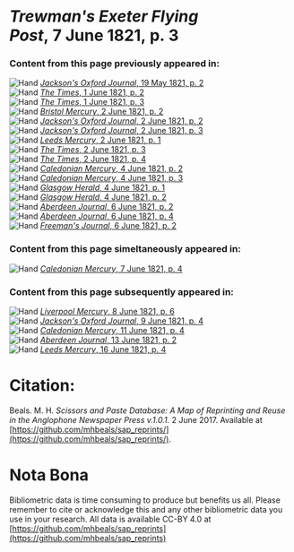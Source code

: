 # *Trewman's Exeter Flying Post*, 7 June 1821, p. 3  
  
### Content from this page previously appeared in:  
![Hand](http://scissorsandpaste.net/wp-content/uploads/2017/06/smallhandpointer.png) [*Jackson's Oxford Journal*, 19 May 1821, p. 2](https://mhbeals.github.io/sap_html/Jackson's-Oxford-Journal/Jackson's-Oxford-Journal-19-May-1821-p-2)  
![Hand](http://scissorsandpaste.net/wp-content/uploads/2017/06/smallhandpointer.png) [*The Times*, 1 June 1821, p. 2](https://mhbeals.github.io/sap_html/The-Times/The-Times-1-June-1821-p-2)  
![Hand](http://scissorsandpaste.net/wp-content/uploads/2017/06/smallhandpointer.png) [*The Times*, 1 June 1821, p. 3](https://mhbeals.github.io/sap_html/The-Times/The-Times-1-June-1821-p-3)  
![Hand](http://scissorsandpaste.net/wp-content/uploads/2017/06/smallhandpointer.png) [*Bristol Mercury*, 2 June 1821, p. 2](https://mhbeals.github.io/sap_html/Bristol-Mercury/Bristol-Mercury-2-June-1821-p-2)  
![Hand](http://scissorsandpaste.net/wp-content/uploads/2017/06/smallhandpointer.png) [*Jackson's Oxford Journal*, 2 June 1821, p. 2](https://mhbeals.github.io/sap_html/Jackson's-Oxford-Journal/Jackson's-Oxford-Journal-2-June-1821-p-2)  
![Hand](http://scissorsandpaste.net/wp-content/uploads/2017/06/smallhandpointer.png) [*Jackson's Oxford Journal*, 2 June 1821, p. 3](https://mhbeals.github.io/sap_html/Jackson's-Oxford-Journal/Jackson's-Oxford-Journal-2-June-1821-p-3)  
![Hand](http://scissorsandpaste.net/wp-content/uploads/2017/06/smallhandpointer.png) [*Leeds Mercury*, 2 June 1821, p. 1](https://mhbeals.github.io/sap_html/Leeds-Mercury/Leeds-Mercury-2-June-1821-p-1)  
![Hand](http://scissorsandpaste.net/wp-content/uploads/2017/06/smallhandpointer.png) [*The Times*, 2 June 1821, p. 3](https://mhbeals.github.io/sap_html/The-Times/The-Times-2-June-1821-p-3)  
![Hand](http://scissorsandpaste.net/wp-content/uploads/2017/06/smallhandpointer.png) [*The Times*, 2 June 1821, p. 4](https://mhbeals.github.io/sap_html/The-Times/The-Times-2-June-1821-p-4)  
![Hand](http://scissorsandpaste.net/wp-content/uploads/2017/06/smallhandpointer.png) [*Caledonian Mercury*, 4 June 1821, p. 2](https://mhbeals.github.io/sap_html/Caledonian-Mercury/Caledonian-Mercury-4-June-1821-p-2)  
![Hand](http://scissorsandpaste.net/wp-content/uploads/2017/06/smallhandpointer.png) [*Caledonian Mercury*, 4 June 1821, p. 3](https://mhbeals.github.io/sap_html/Caledonian-Mercury/Caledonian-Mercury-4-June-1821-p-3)  
![Hand](http://scissorsandpaste.net/wp-content/uploads/2017/06/smallhandpointer.png) [*Glasgow Herald*, 4 June 1821, p. 1](https://mhbeals.github.io/sap_html/Glasgow-Herald/Glasgow-Herald-4-June-1821-p-1)  
![Hand](http://scissorsandpaste.net/wp-content/uploads/2017/06/smallhandpointer.png) [*Glasgow Herald*, 4 June 1821, p. 2](https://mhbeals.github.io/sap_html/Glasgow-Herald/Glasgow-Herald-4-June-1821-p-2)  
![Hand](http://scissorsandpaste.net/wp-content/uploads/2017/06/smallhandpointer.png) [*Aberdeen Journal*, 6 June 1821, p. 2](https://mhbeals.github.io/sap_html/Aberdeen-Journal/Aberdeen-Journal-6-June-1821-p-2)  
![Hand](http://scissorsandpaste.net/wp-content/uploads/2017/06/smallhandpointer.png) [*Aberdeen Journal*, 6 June 1821, p. 4](https://mhbeals.github.io/sap_html/Aberdeen-Journal/Aberdeen-Journal-6-June-1821-p-4)  
![Hand](http://scissorsandpaste.net/wp-content/uploads/2017/06/smallhandpointer.png) [*Freeman's Journal*, 6 June 1821, p. 2](https://mhbeals.github.io/sap_html/Freeman's-Journal/Freeman's-Journal-6-June-1821-p-2)  
  
### Content from this page simeltaneously appeared in:  
![Hand](http://scissorsandpaste.net/wp-content/uploads/2017/06/smallhandpointer.png) [*Caledonian Mercury*, 7 June 1821, p. 4](https://mhbeals.github.io/sap_html/Caledonian-Mercury/Caledonian-Mercury-7-June-1821-p-4)  
  
### Content from this page subsequently appeared in:  
![Hand](http://scissorsandpaste.net/wp-content/uploads/2017/06/smallhandpointer.png) [*Liverpool Mercury*, 8 June 1821, p. 6](https://mhbeals.github.io/sap_html/Liverpool-Mercury/Liverpool-Mercury-8-June-1821-p-6)  
![Hand](http://scissorsandpaste.net/wp-content/uploads/2017/06/smallhandpointer.png) [*Jackson's Oxford Journal*, 9 June 1821, p. 4](https://mhbeals.github.io/sap_html/Jackson's-Oxford-Journal/Jackson's-Oxford-Journal-9-June-1821-p-4)  
![Hand](http://scissorsandpaste.net/wp-content/uploads/2017/06/smallhandpointer.png) [*Caledonian Mercury*, 11 June 1821, p. 4](https://mhbeals.github.io/sap_html/Caledonian-Mercury/Caledonian-Mercury-11-June-1821-p-4)  
![Hand](http://scissorsandpaste.net/wp-content/uploads/2017/06/smallhandpointer.png) [*Aberdeen Journal*, 13 June 1821, p. 2](https://mhbeals.github.io/sap_html/Aberdeen-Journal/Aberdeen-Journal-13-June-1821-p-2)  
![Hand](http://scissorsandpaste.net/wp-content/uploads/2017/06/smallhandpointer.png) [*Leeds Mercury*, 16 June 1821, p. 4](https://mhbeals.github.io/sap_html/Leeds-Mercury/Leeds-Mercury-16-June-1821-p-4)  


# Citation: 

Beals. M. H. *Scissors and Paste Database: A Map of Reprinting and Reuse in the Anglophone Newspaper Press v.1.0.1.* 2 June 2017. Available at [https://github.com/mhbeals/sap_reprints/](https://github.com/mhbeals/sap_reprints/). 

# Nota Bona

Bibliometric data is time consuming to produce but benefits us all. Please remember to cite or acknowledge this and any other bibliometric data you use in your research. All data is available CC-BY 4.0 at [https://github.com/mhbeals/sap_reprints](https://github.com/mhbeals/sap_reprints)